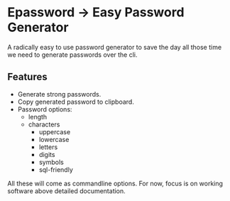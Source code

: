 # Epassword -> Easy Password Generator
A radically easy to use password generator to save the day all those time we need to generate passwords over the cli.

## Features
- Generate strong passwords.
- Copy generated password to clipboard.
- Password options:
  - length
  - characters
    - uppercase
    - lowercase
    - letters
    - digits
    - symbols
    - sql-friendly

All these will come as commandline options. For now, focus is on working software above detailed documentation.